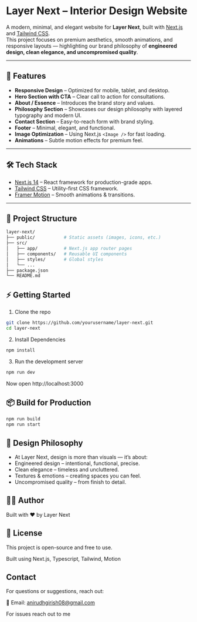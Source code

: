 # Layer Next – Interior Design Website  

A modern, minimal, and elegant website for **Layer Next**, built with [Next.js](https://nextjs.org/) and [Tailwind CSS](https://tailwindcss.com/).  
This project focuses on premium aesthetics, smooth animations, and responsive layouts — highlighting our brand philosophy of **engineered design, clean elegance, and uncompromised quality**.  

---

## 🚀 Features  

- **Responsive Design** – Optimized for mobile, tablet, and desktop.  
- **Hero Section with CTA** – Clear call to action for consultations.  
- **About / Essence** – Introduces the brand story and values.  
- **Philosophy Section** – Showcases our design philosophy with layered typography and modern UI.  
- **Contact Section** – Easy-to-reach form with brand styling.  
- **Footer** – Minimal, elegant, and functional.  
- **Image Optimization** – Using Next.js `<Image />` for fast loading.  
- **Animations** – Subtle motion effects for premium feel.  

---

## 🛠️ Tech Stack  

- [Next.js 14](https://nextjs.org/) – React framework for production-grade apps.  
- [Tailwind CSS](https://tailwindcss.com/) – Utility-first CSS framework.  
- [Framer Motion](https://www.framer.com/motion/) – Smooth animations & transitions.  

---

## 📂 Project Structure  

```bash
layer-next/
├── public/           # Static assets (images, icons, etc.)
├── src/
│   ├── app/          # Next.js app router pages
│   ├── components/   # Reusable UI components
│   ├── styles/       # Global styles
│   └── ...
├── package.json
└── README.md
```
## ⚡ Getting Started

1. Clone the repo
```bash
git clone https://github.com/yourusername/layer-next.git
cd layer-next
```

2. Install Dependencies
```bash
npm install
```

3. Run the development server
```bash
npm run dev
```

Now open http://localhost:3000

## 📦 Build for Production

```bash
npm run build
npm run start
```

## 🎨 Design Philosophy
- At Layer Next, design is more than visuals — it’s about:
- Engineered design – intentional, functional, precise.
- Clean elegance – timeless and uncluttered.
- Textures & emotions – creating spaces you can feel.
- Uncompromised quality – from finish to detail.

## 👨‍💻 Author
Built with ❤️ by Layer Next 

## 📜 License

This project is open-source and free to use.

Built using Next.js, Typescript, Tailwind, Motion

## Contact

For questions or suggestions, reach out:

📧 Email: anirudhgirish08@gmail.com

For issues reach out to me